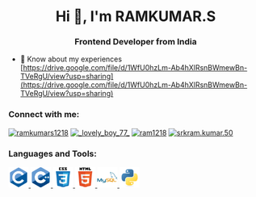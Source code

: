 <h1 align="center">Hi 👋, I'm RAMKUMAR.S</h1>
<h3 align="center">Frontend Developer from India</h3>

- 📄 Know about my experiences [https://drive.google.com/file/d/1WfU0hzLm-Ab4hXlRsnBWmewBn-TVeRgU/view?usp=sharing](https://drive.google.com/file/d/1WfU0hzLm-Ab4hXlRsnBWmewBn-TVeRgU/view?usp=sharing)

<h3 align="left">Connect with me:</h3>
<p align="left">
<a href="https://linkedin.com/in/ramkumars1218" target="blank"><img align="center" src="https://raw.githubusercontent.com/rahuldkjain/github-profile-readme-generator/master/src/images/icons/Social/linked-in-alt.svg" alt="ramkumars1218" height="30" width="40" /></a>
<a href="https://instagram.com/_lovely_boy_77_" target="blank"><img align="center" src="https://raw.githubusercontent.com/rahuldkjain/github-profile-readme-generator/master/src/images/icons/Social/instagram.svg" alt="_lovely_boy_77_" height="30" width="40" /></a>
<a href="https://www.codechef.com/users/ram1218" target="blank"><img align="center" src="https://cdn.jsdelivr.net/npm/simple-icons@3.1.0/icons/codechef.svg" alt="ram1218" height="30" width="40" /></a>
<a href="https://fb.com/srkram.kumar.50" target="blank"><img align="center" src="https://raw.githubusercontent.com/rahuldkjain/github-profile-readme-generator/master/src/images/icons/Social/facebook.svg" alt="srkram.kumar.50" height="30" width="40" /></a>
</p>

<h3 align="left">Languages and Tools:</h3>
<p align="left"> <a href="https://www.cprogramming.com/" target="_blank" rel="noreferrer"> <img src="https://raw.githubusercontent.com/devicons/devicon/master/icons/c/c-original.svg" alt="c" width="40" height="40"/> </a> <a href="https://www.w3schools.com/cpp/" target="_blank" rel="noreferrer"> <img src="https://raw.githubusercontent.com/devicons/devicon/master/icons/cplusplus/cplusplus-original.svg" alt="cplusplus" width="40" height="40"/> </a> <a href="https://www.w3schools.com/css/" target="_blank" rel="noreferrer"> <img src="https://raw.githubusercontent.com/devicons/devicon/master/icons/css3/css3-original-wordmark.svg" alt="css3" width="40" height="40"/> </a> <a href="https://www.w3.org/html/" target="_blank" rel="noreferrer"> <img src="https://raw.githubusercontent.com/devicons/devicon/master/icons/html5/html5-original-wordmark.svg" alt="html5" width="40" height="40"/> </a> <a href="https://www.mysql.com/" target="_blank" rel="noreferrer"> <img src="https://raw.githubusercontent.com/devicons/devicon/master/icons/mysql/mysql-original-wordmark.svg" alt="mysql" width="40" height="40"/> </a> <a href="https://www.python.org" target="_blank" rel="noreferrer"> <img src="https://raw.githubusercontent.com/devicons/devicon/master/icons/python/python-original.svg" alt="python" width="40" height="40"/> </a> </p>
